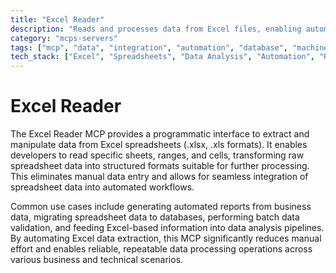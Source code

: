 ```yaml
---
title: "Excel Reader"
description: "Reads and processes data from Excel files, enabling automated data analysis and reporting workflows."
category: "mcps-servers"
tags: ["mcp", "data", "integration", "automation", "database", "machine-learning"]
tech_stack: ["Excel", "Spreadsheets", "Data Analysis", "Automation", "Reporting"]
---
```


# Excel Reader

The Excel Reader MCP provides a programmatic interface to extract and manipulate data from Excel spreadsheets (.xlsx, .xls formats). It enables developers to read specific sheets, ranges, and cells, transforming raw spreadsheet data into structured formats suitable for further processing. This eliminates manual data entry and allows for seamless integration of spreadsheet data into automated workflows.

Common use cases include generating automated reports from business data, migrating spreadsheet data to databases, performing batch data validation, and feeding Excel-based information into data analysis pipelines. By automating Excel data extraction, this MCP significantly reduces manual effort and enables reliable, repeatable data processing operations across various business and technical scenarios.
